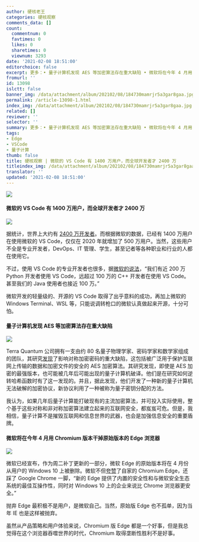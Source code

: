```yaml
---
author: 硬核老王
categories: 硬核观察
comments_data: []
count:
  commentnum: 0
  favtimes: 0
  likes: 0
  sharetimes: 0
  viewnum: 3293
date: '2021-02-08 18:51:00'
editorchoice: false
excerpt: 更多：• 量子计算机发现 AES 等加密算法存在重大缺陷 • 微软将在今年 4 月用 Chromium 版本干掉原始版本的 Edge 浏览器
fromurl: ''
id: 13098
islctt: false
banner_img: /data/attachment/album/202102/08/184730mamrjr5a3gar8gaa.jpg
permalink: /article-13098-1.html
index_img: /data/attachment/album/202102/08/184730mamrjr5a3gar8gaa.jpg
related: []
reviewer: ''
selector: ''
summary: 更多：• 量子计算机发现 AES 等加密算法存在重大缺陷 • 微软将在今年 4 月用 Chromium 版本干掉原始版本的 Edge 浏览器
tags:
- Edge
- VSCode
- 量子计算
thumb: false
title: 硬核观察 | 微软的 VS Code 有 1400 万用户，而全球开发者才 2400 万
titleindex_img: /data/attachment/album/202102/08/184730mamrjr5a3gar8gaa.jpg
translator: ''
updated: '2021-02-08 18:51:00'
---
```


![](/data/attachment/album/202102/08/184730mamrjr5a3gar8gaa.jpg)


#### 微软的 VS Code 有 1400 万用户，而全球开发者才 2400 万


![](/data/attachment/album/202102/08/185202zhuqmorccajxs88b.jpg)


据统计，世界上大约有 [2400 万开发者](https://www.statista.com/statistics/627312/worldwide-developer-population/)。而根据微软的数据，已经有 1400 万用户在使用微软的 VS Code，仅仅在 2020 年就增加了 500 万用户。当然，这些用户不全是专业开发者，DevOps、IT 管理、学生，甚至记者等各种职业和行业的人都在使用它。


不过，使用 VS Code 的专业开发者也很多，据[微软的说法](https://www.zdnet.com/article/visual-studio-code-how-microsofts-any-os-any-programming-language-any-software-plan-is-paying-off/)，“我们有近 200 万 Python 开发者使用 VS Code，远超过 100 万的 C++ 开发者在使用 VS Code。甚至我们的 Java 使用者也接近 100 万。”


微软开发的轻量级的、开源的 VS Code 取得了出乎意料的成功，再加上微软的 Windows Terminal、WSL 等，只能说调转枪口的微软认真做起来开源，十分可怕。


#### 量子计算机发现 AES 等加密算法存在重大缺陷


![](/data/attachment/album/202102/08/184754mvcolgbvbl49gngf.jpg)


Terra Quantum 公司拥有一支由约 80 名量子物理学家、密码学家和数学家组成的团队，其研究[发现](https://www.bloombergquint.com/onweb/a-swiss-company-says-it-found-weakness-that-imperils-encryption)了影响对称加密密码的重大缺陷，这包括被广泛用于保护互联网上传输的数据和加密文件的安全的 AES 加密算法。其研究发现，即使是 AES 加密的最强版本，也可能被几年后可能出现的量子计算机破译。他们是在研究如何逆转哈希函数时有了这一发现的。并且，据此发现，他们开发了一种新的量子计算机无法破解的加密协议，新协议利用了一种被称为量子密钥分配的方法。


我认为，如果几年后量子计算能打破现有的主流加密算法，并可投入实际使用，整个基于这些对称和非对称加密算法建立起来的互联网安全，都岌岌可危。但是，我相信，量子计算不是摧毁互联网和信息世界的武器，也会是加强信息安全的重要盾牌。


#### 微软将在今年 4 月用 Chromium 版本干掉原始版本的 Edge 浏览器


![](/data/attachment/album/202102/08/184803l0xuuz0rhvjjrj3s.jpg)


微软已经宣布，作为周二补丁更新的一部分，微软 Edge 的原始版本将在 4 月份从用户的 Windows 10 上被删除。微软不但[夸赞](https://techcommunity.microsoft.com/t5/microsoft-365-blog/new-microsoft-edge-to-replace-microsoft-edge-legacy-with-april-s/ba-p/2114224)了自家的 Chromium Edge，还踩了 Google Chrome 一脚，“新的 Edge 提供了内置的安全性和与微软安全生态系统的最佳互操作性，同时对 Windows 10 上的企业来说比 Chrome 浏览器更安全。”


抛弃 Edge 最积极不是用户，是微软自己。当然，原始版 Edge 也不孤单，因为当年 IE 也是这样被抛弃。


虽然从产品策略和用户体验来说，Chromium 版 Edge 都是一个好事，但是我总觉得在这个浏览器吞噬世界的时代，Chromium 取得垄断性胜利不是好事。